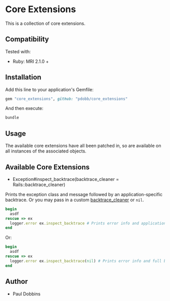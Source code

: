 # Core Extensions

This is a collection of core extensions.

## Compatibility

Tested with:

* Ruby: MRI 2.1.0 +

## Installation

Add this line to your application's Gemfile:

```ruby
gem "core_extensions", github: "pdobb/core_extensions"
```

And then execute:

```ruby
bundle
```

## Usage

The available core extensions have all been patched in, so are available on all
instances of the associated objects.

## Available Core Extensions

* Exception#inspect_backtrace(backtrace_cleaner = Rails::backtrace_cleaner)

Prints the exception class and message followed by an application-specific
backtrace. Or you may pass in a custom [backtrace_cleaner](http://api.rubyonrails.org/classes/ActiveSupport/BacktraceCleaner.html) or `nil`.

```ruby
begin
  asdf
rescue => ex
  logger.error ex.inspect_backtrace # Prints error info and application-specific backtrace
end
```

Or:

```ruby
begin
  asdf
rescue => ex
  logger.error ex.inspect_backtrace(nil) # Prints error info and full backtrace
end
```

## Author

- Paul Dobbins
